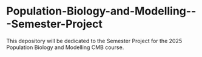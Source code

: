 # Population-Biology-and-Modelling---Semester-Project
This depository will be dedicated to the Semester Project for the 2025 Population Biology and Modelling CMB course. 
